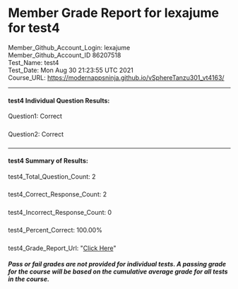 # Member Grade Report for lexajume for test4  
   
Member_Github_Account_Login: lexajume  
Member_Github_Account_ID 86207518  
Test_Name: test4  
Test_Date: Mon Aug 30 21:23:55 UTC 2021  
Course_URL: https://modernappsninja.github.io/vSphereTanzu301_vt4163/  
   
---  
#### test4 Individual Question Results:  
Question1: Correct  
#####  
Question2: Correct  
#####  
---  
#### test4 Summary of Results:  
test4_Total_Question_Count: 2  
#####  
test4_Correct_Response_Count: 2  
#####  
test4_Incorrect_Response_Count: 0  
#####  
test4_Percent_Correct: 100.00%  
#####  
test4_Grade_Report_Url: "[Click Here](https://github.com/modernappsninjas/lexajume/blob/main/static/userdata/courses/vSphereTanzu301_vt4163/grade_report.pr349.test4.md)"
##### Pass or fail grades are not provided for individual tests. A passing grade for the course will be based on the cumulative average grade for all tests in the course.  
